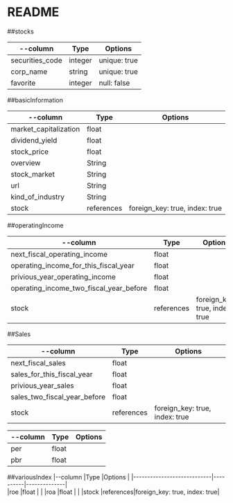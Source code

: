 # README

##stocks

|--column                     |Type      |Options       |
|-----------------------------|----------|--------------|
|securities_code              |integer   |unique: true  |
|corp_name                    |string    |unique: true  |
|favorite                     |integer   |null: false   |          


##basicInformation

|--column                     |Type      |Options       |
|-----------------------------|----------|--------------|     
|market_capitalization        |float     |              |
|dividend_yield               |float     |              |
|stock_price                  |float     |              |
|overview                     |String    |              |
|stock_market                 |String    |              |
|url                          |String    |              |
|kind_of_industry             |String    |              |
|stock       |references|foreign_key: true, index: true|


##operatingIncome

|--column                    |Type      |Options       |
|----------------------------|----------|--------------|     
|next_fiscal_operating_income           |float |       |
|operating_income_for_this_fiscal_year  |float |       |
|privious_year_operating_income         |float |       |
|operating_income_two_fiscal_year_before|float |       |
|stock       |references|foreign_key: true, index: true|


##Sales

|--column                    |Type      |Options       |
|----------------------------|----------|--------------|     
|next_fiscal_sales               |float |              |
|sales_for_this_fiscal_year      |float |              |
|privious_year_sales             |float |              |
|sales_two_fiscal_year_before    |float |              |
|stock       |references|foreign_key: true, index: true|


|--column                    |Type      |Options       |
|----------------------------|----------|--------------|     
|per                         |float     |              |
|pbr                         |float     |              |


##variousIndex
|--column                    |Type      |Options       |
|----------------------------|----------|--------------|     
|roe                         |float     |              |
|roa                         |float     |              |
|stock       |references|foreign_key: true, index: true|
